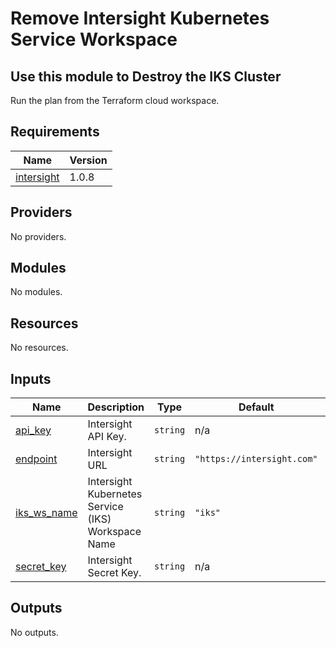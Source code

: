 # Remove Intersight Kubernetes Service Workspace

## Use this module to Destroy the IKS Cluster

Run the plan from the Terraform cloud workspace.

<!-- BEGINNING OF PRE-COMMIT-TERRAFORM DOCS HOOK -->
## Requirements

| Name | Version |
|------|---------|
| <a name="requirement_intersight"></a> [intersight](#requirement\_intersight) | 1.0.8 |

## Providers

No providers.

## Modules

No modules.

## Resources

No resources.

## Inputs

| Name | Description | Type | Default | Required |
|------|-------------|------|---------|:--------:|
| <a name="input_api_key"></a> [api\_key](#input\_api\_key) | Intersight API Key. | `string` | n/a | yes |
| <a name="input_endpoint"></a> [endpoint](#input\_endpoint) | Intersight URL | `string` | `"https://intersight.com"` | no |
| <a name="input_iks_ws_name"></a> [iks\_ws\_name](#input\_iks\_ws\_name) | Intersight Kubernetes Service (IKS) Workspace Name | `string` | `"iks"` | no |
| <a name="input_secret_key"></a> [secret\_key](#input\_secret\_key) | Intersight Secret Key. | `string` | n/a | yes |

## Outputs

No outputs.
<!-- END OF PRE-COMMIT-TERRAFORM DOCS HOOK -->
